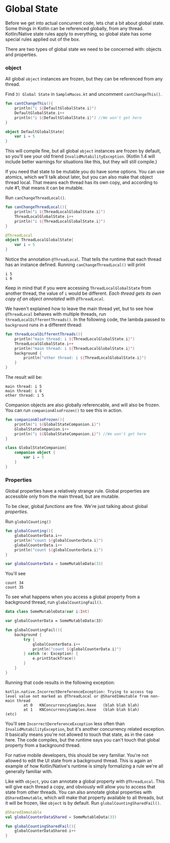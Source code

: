# Global State

Before we get into actual concurrent code, lets chat a bit about global state. Some things in Kotlin can be referenced globally, from any thread. Kotlin/Native state rules apply to everything, so global state has some special rules applied out of the box.

There are two types of global state we need to be concerned with: objects and properties.

### object

All global `object` instances are frozen, but they can be referenced from any thread.

Find `3) Global State` in `SampleMacos.kt` and uncomment `cantChangeThis()`.

```kotlin
fun cantChangeThis(){
    println("i ${DefaultGlobalState.i}")
    DefaultGlobalState.i++
    println("i ${DefaultGlobalState.i}") //We won't get here
}

object DefaultGlobalState{
    var i = 5
}
```

This will compile fine, but all global `object` instances are frozen by default, so you'll see your old friend `InvalidMutabilityException`. (Kotlin 1.4 will include better warnings for situations like this, but they will still compile.)

If you need that state to be mutable you do have some options. You can use atomics, which we'll talk about later, but you can also make that object thread local. That means each thread has its own copy, and according to rule #1, that means it can be mutable.

Run `canChangeThreadLocal()`.

```kotlin
fun canChangeThreadLocal(){
    println("i ${ThreadLocalGlobalState.i}")
    ThreadLocalGlobalState.i++
    println("i ${ThreadLocalGlobalState.i}")
}

@ThreadLocal
object ThreadLocalGlobalState{
    var i = 5
}
```

Notice the annotation `@ThreadLocal`. That tells the runtime that each thread has an instance defined. Running `canChangeThreadLocal()` will print

```
i 5
i 6
```

Keep in mind that if you were accessing `ThreadLocalGlobalState` from another thread, the value of `i` would be different. *Each thread gets its own copy of an object annotated with `@ThreadLocal`.*

We haven't explained how to leave the main thread yet, but to see how `@ThreadLocal` behaves with multiple threads, run `threadLocalDifferentThreads()`. In the following code, the lambda passed to `background` runs in a different thread:

```kotlin
fun threadLocalDifferentThreads(){
    println("main thread: i ${ThreadLocalGlobalState.i}")
    ThreadLocalGlobalState.i++
    println("main thread: i ${ThreadLocalGlobalState.i}")
    background {
        println("other thread: i ${ThreadLocalGlobalState.i}")
    }
}
```

The result will be:

```
main thread: i 5
main thread: i 6
other thread: i 5
```

Companion objects are also globally referencable, and will also be frozen. You can run `companionAlsoFrozen()` to see this in action.

```kotlin
fun companionAlsoFrozen(){
    println("i ${GlobalStateCompanion.i}")
    GlobalStateCompanion.i++
    println("i ${GlobalStateCompanion.i}") //We won't get here
}

class GlobalStateCompanion{
    companion object {
        var i = 5
    }
}
```

### Properties

Global properties have a relatively strange rule. Global properties are accessible only from the main thread, but are mutable.

To be clear, global *functions* are fine. We're just talking about global *properties*.

Run `globalCounting()`

```kotlin
fun globalCounting(){
    globalCounterData.i++
    println("count ${globalCounterData.i}")
    globalCounterData.i++
    println("count ${globalCounterData.i}")
}

var globalCounterData = SomeMutableData(33)
```

You'll see

```
count 34
count 35
```

To see what happens when you access a global property from a background thread, run `globalCountingFail()`.

```kotlin
data class SomeMutableData(var i:Int)

var globalCounterData = SomeMutableData(33)

fun globalCountingFail(){
    background {
        try {
            globalCounterData.i++
            println("count ${globalCounterData.i}")
        } catch (e: Exception) {
            e.printStackTrace()
        }
    }
}
```

Running that code results in the following exception:

```
kotlin.native.IncorrectDereferenceException: Trying to access top level value not marked as @ThreadLocal or @SharedImmutable from non-main thread
        at 0   KNConcurrencySamples.kexe   (blah blah blah)
        at 1   KNConcurrencySamples.kexe   (blah blah blah)
(etc)

```

You'll see `IncorrectDereferenceException` less often than `InvalidMutabilityException`, but it's another concurrency related exception. It basically means you're not allowed to touch that state, as in the case here. The code compiles, but the runtime says you can't touch that global property from a background thread.

For native mobile developers, this should be very familiar. You're not allowed to edit the UI state from a background thread. This is again an example of how Kotlin/Native's runtime is simply formalizing a rule we're all generally familiar with.

Like with `object`, you can annotate a global property with `@ThreadLocal`. This will give each thread a copy, and obviously will allow you to access that state from other threads. You can also annotate global properties with `@SharedImmutable`, which will make that property available to all threads, but it will be frozen, like `object` is by default. Run `globalCountingSharedFail()`.

```kotlin
@SharedImmutable
val globalCounterDataShared = SomeMutableData(33)

fun globalCountingSharedFail(){
    globalCounterDataShared.i++
}
```
